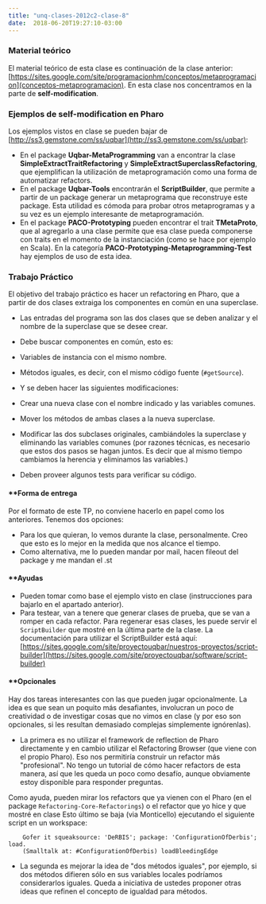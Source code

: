 ```yaml
---
title: "unq-clases-2012c2-clase-8"
date:  2018-06-20T19:27:10-03:00
---
```



### Material teórico

El material teórico de esta clase es continuación de la clase anterior: [https://sites.google.com/site/programacionhm/conceptos/metaprogramacion](conceptos-metaprogramacion). En esta clase nos concentramos en la parte de **self-modification**.
### Ejemplos de self-modification en Pharo
Los ejemplos vistos en clase se pueden bajar de [http://ss3.gemstone.com/ss/uqbar](http://ss3.gemstone.com/ss/uqbar):

* En el package **Uqbar-MetaProgramming** van a encontrar la clase **SimpleExtractTraitRefactoring** y **SimpleExtractSuperclassRefactoring**, que ejemplifican la utilización de metaprogramación como una forma de automatizar refactors.
* En el package **Uqbar-Tools** encontrarán el **ScriptBuilder**, que permite a partir de un package generar un metaprograma que reconstruye este package. Esta utilidad es cómoda para probar otros metaprogramas y a su vez es un ejemplo interesante de metaprogramación.
* En el package **PACO-Prototyping** pueden encontrar el trait **TMetaProto**, que al agregarlo a una clase permite que esa clase pueda componerse con traits en el momento de la instanciación (como se hace por ejemplo en Scala). En la categoría **PACO-Prototyping-Metaprogramming-Test** hay ejemplos de uso de esta idea.

### Trabajo Práctico


El objetivo del trabajo práctico es hacer un refactoring en Pharo, que a partir de dos clases extraiga los componentes en común en una superclase. 

* Las entradas del programa son las dos clases que se deben analizar y el nombre de la superclase que se desee crear.
* Debe buscar componentes en común, esto es:

 * Variables de instancia con el mismo nombre.
 * Métodos iguales, es decir, con el mismo código fuente (`#getSource`).
* Y se deben hacer las siguientes modificaciones:

 * Crear una nueva clase con el nombre indicado y las variables comunes.
 * Mover los métodos de ambas clases a la nueva superclase.
 * Modificar las dos subclases originales, cambiándoles la superclase y eliminando las variables comunes (por razones técnicas, es necesario que estos dos pasos se hagan juntos. Es decir que al mismo tiempo cambiamos la herencia y eliminamos las variables.)
* Deben proveer algunos tests para verificar su código.

#### **[]()Forma de entrega
Por el formato de este TP, no conviene hacerlo en papel como los anteriores. Tenemos dos opciones:

* Para los que quieran, lo vemos durante la clase, personalmente. Creo que esto es lo mejor en la medida que nos alcance el tiempo.
* Como alternativa, me lo pueden mandar por mail, hacen fileout del package y me mandan el .st

#### **[]()Ayudas


* Pueden tomar como base el ejemplo visto en clase (instrucciones para bajarlo en el apartado anterior).
* Para testear, van a tenere que generar clases de prueba, que se van a romper en cada refactor. Para regenerar esas clases, les puede servir el `ScriptBuilder` que mostré en la última parte de la clase.
La documentación para utilizar el ScriptBuilder está aquí: [https://sites.google.com/site/proyectouqbar/nuestros-proyectos/script-builder](https://sites.google.com/site/proyectouqbar/software/script-builder)

#### **[]()Opcionales

Hay dos tareas interesantes con las que pueden jugar opcionalmente. La idea es que sean un poquito más desafiantes, involucran un poco de creatividad o de investigar cosas que no vimos en clase (y por eso son opcionales, si les resultan demasiado complejas simplemente ignórenlas).

* La primera es no utilizar el framework de reflection de Pharo directamente y en cambio utilizar el Refactoring Browser (que viene con el propio Pharo). Eso nos permitiría construir un refactor más "profesional". No tengo un tutorial de cómo hacer refactors de esta manera, así que les queda un poco como desafío, aunque obviamente estoy disponible para responder preguntas.

Como ayuda, pueden mirar los refactors que ya vienen con el Pharo (en el package `Refactoring-Core-Refactorings`) o el refactor que yo hice y que mostré en clase
Esto último se baja (via Monticello) ejecutando el siguiente script en un workspace:


        Gofer it squeaksource: 'DeRBIS'; package: 'ConfigurationOfDerbis'; load.
        (Smalltalk at: #ConfigurationOfDerbis) loadBleedingEdge

* La segunda es mejorar la idea de "dos métodos iguales", por ejemplo, si dos métodos difieren sólo en sus variables locales podríamos considerarlos iguales. Queda a iniciativa de ustedes proponer otras ideas que refinen el concepto de igualdad para métodos.